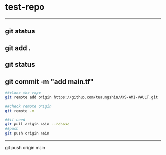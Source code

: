 # **test-repo**
---

git status
---
git add .
---
git status
---
git commit -m "add main.tf"
---
```bash 
##clone the repo
git remote add origin https://github.com/tuaungshin/AWS-AMI-VAULT.git

##check remote origin 
git remote -v

##if need
git pull origin main --rebase
##push 
git push origin main
```
---
git push origin main
